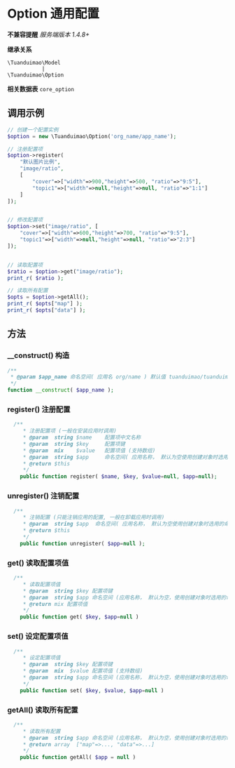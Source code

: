 Option 通用配置
====================

**不兼容提醒**
*服务端版本 1.4.8+*

**继承关系**

``` 
\Tuanduimao\Model
		   |
\Tuanduimao\Option	      
```

**相关数据表**
`core_option`



## 调用示例

```php
// 创建一个配置实例
$option = new \Tuanduimao\Option('org_name/app_name');

// 注册配置项
$option->register(
    "默认图片比例", 
    "image/ratio", 
    [
        "cover"=>["width"=>900,"height"=>500, "ratio"=>"9:5"], 
        "topic1"=>["width"=>null,"height"=>null, "ratio"=>"1:1"]
    ]
]);


// 修改配置项
$option->set("image/ratio", [
    "cover"=>["width"=>600,"height"=>700, "ratio"=>"9:5"], 
    "topic1"=>["width"=>null,"height"=>null, "ratio"=>"2:3"]
]);


// 读取配置项
$ratio = $option->get("image/ratio");
print_r( $ratio );

// 读取所有配置
$opts = $option->getAll();
print_r( $opts["map"] );
print_r( $opts["data"] );

```

## 方法

###  __construct() 构造

```php
/**
 * @param $app_name 命名空间( 应用名 org/name ) 默认值 tuanduimao/tuanduimao
 */
function __construct( $app_name );
```


### register() 注册配置 

```php
  /**
	 * 注册配置项 (一般在安装应用时调用)
	 * @param  string $name    配置项中文名称
	 * @param  string $key     配置项键 
	 * @param  mix    $value   配置项值 (支持数组)
	 * @param  string $app     命名空间( 应用名称， 默认为空使用创建对象时选用的命名空间)
	 * @return $this
	 */
	public function register( $name, $key, $value=null, $app=null); 
```

### unregister() 注销配置

```php
  /**
	 * 注销配置 (只能注销应用的配置, 一般在卸载应用时调用)
	 * @param  string $app  命名空间( 应用名称， 默认为空使用创建对象时选用的命名空间)
	 * @return $this
	 */
	public function unregister( $app=null );
```

### get() 读取配置项值

```php
  /**
	 * 读取配置项值 
	 * @param  string $key 配置项键
	 * @param  string $app 命名空间 (应用名称， 默认为空，使用创建对象时选用的命名空间)
	 * @return mix 配置项值
	 */
	public function get( $key, $app=null )
```


### set() 设定配置项值

```php
  /**
	 * 设定配置项值
	 * @param  string $key 配置项键
	 * @param  mix  $value 配置项值 (支持数组)
	 * @param  string $app 命名空间 (应用名称， 默认为空，使用创建对象时选用的命名空间)
	 */
	public function set( $key, $value, $app=null ) 
```


### getAll() 读取所有配置

```php
  /**
	 * 读取所有配置
	 * @param  string $app 命名空间 (应用名称， 默认为空，使用创建对象时选用的命名空间)
	 * @return array  ["map"=>..., "data"=>...]
	 */
	public function getAll( $app = null ) 
```

